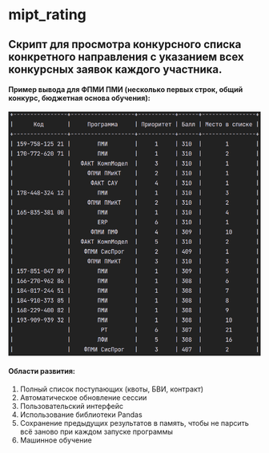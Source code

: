 # mipt_rating
## Скрипт для просмотра конкурсного списка конкретного направления с указанием всех конкурсных заявок каждого участника.
#### Пример вывода для ФПМИ ПМИ (несколько первых строк, общий конкурс, бюджетная основа обучения):

![Пример](https://raw.githubusercontent.com/PGN55555/mipt_rating/main/example.png)

#### Области развития:
1. Полный список поступающих (квоты, БВИ, контракт)
2. Автоматическое обновление сессии
3. Пользовательский интерфейс
4. Использование библиотеки Pandas
5. Сохранение предыдущих результатов в память, чтобы не парсить всё заново при каждом запуске программы
6. Машинное обучение

